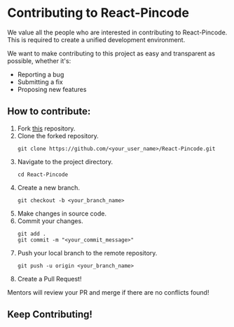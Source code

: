 # Contributing to React-Pincode

We value all the people who are interested in contributing to React-Pincode. This is required to create a unified development environment.

We want to make contributing to this project as easy and transparent as possible, whether it's:
* Reporting a bug
* Submitting a fix
* Proposing new features

## How to contribute:
1.  Fork [this](https://github.com/Awesome-React-Modules/React-Pincode) repository.
2.  Clone the forked repository.
    ```
    git clone https://github.com/<your_user_name>/React-Pincode.git
    ```
3. Navigate to the project directory.
    ```
    cd React-Pincode
    ```
4. Create a new branch.
    ```
    git checkout -b <your_branch_name>
    ```
5. Make changes in source code.
6. Commit your changes.
    ```
    git add .
    git commit -m "<your_commit_message>"
    ```
7. Push your local branch to the remote repository.
    ```
    git push -u origin <your_branch_name>
    ```
8. Create a Pull Request!

Mentors will review your PR and merge if there are no conflicts found!

## Keep Contributing!